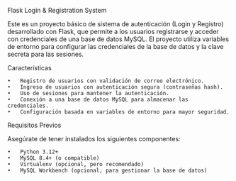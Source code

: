 Flask Login & Registration System

Este es un proyecto básico de sistema de autenticación (Login y Registro) desarrollado con Flask, que permite a los usuarios registrarse y acceder con credenciales de una base de datos MySQL. El proyecto utiliza variables de entorno para configurar las credenciales de la base de datos y la clave secreta para las sesiones.

Características

	•	Registro de usuarios con validación de correo electrónico.
	•	Ingreso de usuarios con autenticación segura (contraseñas hash).
	•	Uso de sesiones para mantener la autenticación.
	•	Conexión a una base de datos MySQL para almacenar las credenciales.
	•	Configuración basada en variables de entorno para mayor seguridad.

Requisitos Previos

Asegúrate de tener instalados los siguientes componentes:

	•	Python 3.12+
	•	MySQL 8.4+ (o compatible)
	•	Virtualenv (opcional, pero recomendado)
	•	MySQL Workbench (opcional, para gestionar la base de datos)